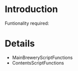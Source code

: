 # Introduction #

Funtionality required:


# Details #

  * MainBreweryScriptFunctions
  * ContentsScriptFunctions